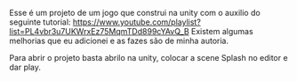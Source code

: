 Esse é um projeto de um jogo que construi na unity com o auxilio do seguinte tutorial: 
https://www.youtube.com/playlist?list=PL4vbr3u7UKWrxEz75MqmTDd899cYAvQ_B
Existem algumas melhorias que eu adicionei e as fazes são de minha autoria.

Para abrir o projeto basta abrilo na unity, colocar a scene Splash no editor e dar play.
